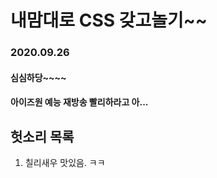 # 내맘대로 CSS 갖고놀기~~

### 2020.09.26 
#### 심심하당~~~~
#### 아이즈원 예능 재방송 빨리하라고 아...

## 헛소리 목록
1. 칠리새우 맛있음. ㅋㅋ
